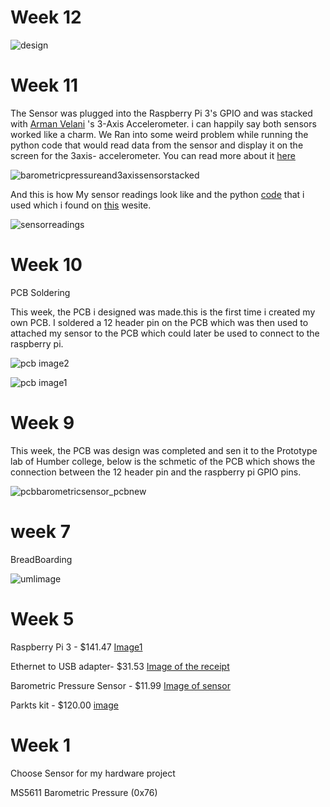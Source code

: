 # Week 12

![design](https://user-images.githubusercontent.com/43185907/48804390-79801000-ece2-11e8-9a68-08e2eff1f0b7.png)





# Week 11

The Sensor was plugged into the Raspberry Pi 3's GPIO and was stacked with [Arman Velani](https://github.com/ArmanVelani/3-AxisAccelerometer)  's 3-Axis Accelerometer. i can happily say both sensors worked like a charm. We Ran into some weird problem while running the python code that would read data from the sensor and display it on the screen for the 3axis- accelerometer. You can read more about it [here](https://github.com/ArmanVelani/3-AxisAccelerometer/blob/master/index.md)

![barometricpressureand3axissensorstacked](https://user-images.githubusercontent.com/43185907/48626118-07749780-e97f-11e8-9f47-7c04b9b4464c.jpeg)


And this  is how My sensor readings look like and the python [code](https://github.com/GursehajHarika/barometricsensor/blob/master/ms5611.py) that i used which i found on [this](http://www.pibits.net/code/raspberry-pi-and-ms5611-barometric-pressure-sensor-example.php) wesite.

![sensorreadings](https://user-images.githubusercontent.com/43185907/48626353-a5686200-e97f-11e8-95df-3de6a83a0182.jpeg)


# Week 10


PCB Soldering 

This week, the PCB i designed was made.this is the first time i created my own PCB. I soldered a 12 header pin on the PCB which was then used to attached my sensor to the PCB which could later be used to connect to the raspberry pi.

![pcb image2](https://user-images.githubusercontent.com/43185907/48246905-38712d00-e3bf-11e8-98a0-75910e5473ac.JPG)



![pcb image1](https://user-images.githubusercontent.com/43185907/48246872-137cba00-e3bf-11e8-981f-cf2f63ff3447.JPG)

# Week 9 

This week, the PCB was design was completed and sen it to the Prototype lab of Humber college, below is the schmetic of the PCB which shows the connection between the 12 header pin and the raspberry pi GPIO pins.

![pcbbarometricsensor_pcbnew](https://user-images.githubusercontent.com/43185907/48722214-7e18cb80-ebf1-11e8-8b25-dfd06f559e3d.png)


# week 7

BreadBoarding 

 ![umlimage](https://user-images.githubusercontent.com/43185907/48031330-cdef9100-e121-11e8-9fc3-03276bc2c449.PNG)



# Week 5

Raspberry Pi 3  - $141.47 [Image1 ](https://raw.githubusercontent.com/GursehajHarika/barometricsensor/master/Project%20receipts/raspberry.png.jpg)
       

Ethernet to USB adapter- $31.53 [Image of the receipt](https://raw.githubusercontent.com/GursehajHarika/barometricsensor/master/Project%20receipts/Adapter.png)   

Barometric Pressure Sensor - $11.99 [Image of sensor ](https://raw.githubusercontent.com/GursehajHarika/barometricsensor/master/Project%20receipts/reciept%20sensor.png)   

Parkts kit - $120.00 
[image](https://raw.githubusercontent.com/GursehajHarika/barometricsensor/master/Project%20receipts/20181002_175841.jpg)



# Week 1

Choose Sensor for my hardware project 

MS5611 Barometric Pressure (0x76)



